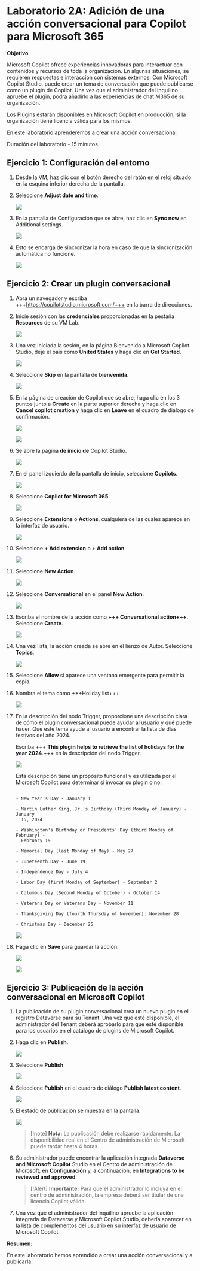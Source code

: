 # Laboratorio 2A: Adición de una acción conversacional para Copilot para Microsoft 365

**Objetivo**

Microsoft Copilot ofrece experiencias innovadoras para interactuar con
contenidos y recursos de toda la organización. En algunas situaciones,
se requieren respuestas e interacción con sistemas externos. Con
Microsoft Copilot Studio, puede crear un tema de conversación que puede
publicarse como un plugin de Copilot. Una vez que el administrador del
inquilino apruebe el plugin, podrá añadirlo a las experiencias de chat
M365 de su organización.

Los Plugins estarán disponibles en Microsoft Copilot en producción, si
la organización tiene licencia válida para los mismos.

En este laboratorio aprenderemos a crear una acción conversacional.

Duración del laboratorio - 15 minutos

## Ejercicio 1: Configuración del entorno

1.  Desde la VM, haz clic con el botón derecho del ratón en el reloj
    situado en la esquina inferior derecha de la pantalla.

2.  Seleccione **Adjust date and time**.

    ![](./media/image1.jpeg)

3.  En la pantalla de Configuración que se abre, haz clic en **Sync
    now** en Additional settings.

    ![](./media/image2.jpeg)

4.  Esto se encarga de sincronizar la hora en caso de que la
    sincronización automática no funcione.

    ![](./media/image3.jpeg)

## Ejercicio 2: Crear un plugin conversacional

1.  Abra un navegador y escriba +++https://copilotstudio.microsoft.com/+++ en la barra de direcciones.

2.  Inicie sesión con las **credenciales** proporcionadas en la pestaña
    **Resources** de su VM Lab.

    ![](./media/image4.png)

3.  Una vez iniciada la sesión, en la página Bienvenido a Microsoft
    Copilot Studio, deje el país como **United States** y haga clic en
    **Get Started**.

    ![](./media/image5.png)

4.  Seleccione **Skip** en la pantalla de **bienvenida**.

    ![](./media/image6.png)

5.  En la página de creación de Copilot que se abre, haga clic en los 3
    puntos junto a **Create** en la parte superior derecha y haga clic
    en **Cancel copilot creation** y haga clic en **Leave** en el cuadro
    de diálogo de confirmación.

    ![](./media/image7.png)

    ![](./media/image8.png)

6.  Se abre la página **de inicio de** Copilot Studio.

    ![](./media/image9.png)

7.  En el panel izquierdo de la pantalla de inicio, seleccione
    **Copilots**.

    ![](./media/image10.png)

8.  Seleccione **Copilot for Microsoft 365**.

    ![](./media/image11.png)

9.  Seleccione **Extensions** o **Actions**, cualquiera de las cuales
    aparece en la interfaz de usuario.

    ![](./media/image12.png)

10. Seleccione **+ Add extension** o **+ Add action**.

    ![](./media/image13.png)

11. Seleccione **New Action**.

    ![](./media/image14.png)

12. Seleccione **Conversational** en el panel **New Action**.

    ![](./media/image15.png)

13. Escriba el nombre de la acción como **+++ Conversational
    action+++**. Seleccione **Create**.

    ![](./media/image16.png)

14. Una vez lista, la acción creada se abre en el lienzo de Autor.
    Seleccione **Topics**.

    ![](./media/image17.png)

15. Seleccione **Allow** si aparece una ventana emergente para permitir
    la copia.

16. Nombra el tema como +++Holiday list+++

    ![](./media/image18.png)

17. En la descripción del nodo Trigger, proporcione una descripción
    clara de cómo el plugin conversacional puede ayudar al usuario y qué
    puede hacer. Que este tema ayude al usuario a encontrar la lista de
    días festivos del año 2024.

    Escriba +++ **This plugin helps to retrieve the list of holidays for the year 2024**.+++ en la descripción del nodo Trigger.

    ![](./media/image19.png)

    Esta descripción tiene un propósito funcional y es utilizada por el
Microsoft Copilot para determinar si invocar su plugin o no.

    ```
    
    - New Year's Day - January 1
    
    - Martin Luther King, Jr.'s Birthday (Third Monday of January) - January
      15, 2024
    
    - Washington's Birthday or Presidents' Day (third Monday of February) -
      February 19
    
    - Memorial Day (last Monday of May) - May 27
    
    - Juneteenth Day - June 19
    
    - Independence Day - July 4
    
    - Labor Day (first Monday of September) - September 2
    
    - Columbus Day (Second Monday of October) - October 14
    
    - Veterans Day or Veterans Day - November 11
    
    - Thanksgiving Day (fourth Thursday of November): November 28
    
    - Christmas Day - December 25
    
    ```

    ![](./media/image20.png)

18. Haga clic en **Save** para guardar la acción.

    ![](./media/image21.png)

    ![](./media/image22.png)

## Ejercicio 3: Publicación de la acción conversacional en Microsoft Copilot

1.  La publicación de su plugin conversacional crea un nuevo plugin en
    el registro Dataverse para su Tenant. Una vez que esté disponible,
    el administrador del Tenant deberá aprobarlo para que esté
    disponible para los usuarios en el catálogo de plugins de Microsoft
    Copilot.

2.  Haga clic en **Publish**.

    ![](./media/image23.png)

3.  Seleccione **Publish**.

    ![](./media/image24.png)

4.  Seleccione **Publish** en el cuadro de diálogo **Publish latest
    content**.

    ![](./media/image25.png)

5.  El estado de publicación se muestra en la pantalla.

    ![](./media/image26.png)

    >[!note] **Nota:** La publicación debe realizarse rápidamente. La
disponibilidad real en el Centro de administración de Microsoft puede
tardar hasta 4 horas.

6.  Su administrador puede encontrar la aplicación integrada **Dataverse
    and Microsoft Copilot** Studio en el Centro de administración de
    Microsoft, en **Configuración** y, a continuación, en **Integrations
    to be reviewed and approved**.

    >[!Alert] **Importante:** Para que el administrador lo incluya en el centro de
administración, la empresa deberá ser titular de una licencia Copilot
válida.

7.  Una vez que el administrador del inquilino apruebe la aplicación
    integrada de Dataverse y Microsoft Copilot Studio, debería aparecer
    en la lista de complementos del usuario en su interfaz de usuario de
    Microsoft Copilot.

**Resumen:**

En este laboratorio hemos aprendido a crear una acción conversacional y
a publicarla.
